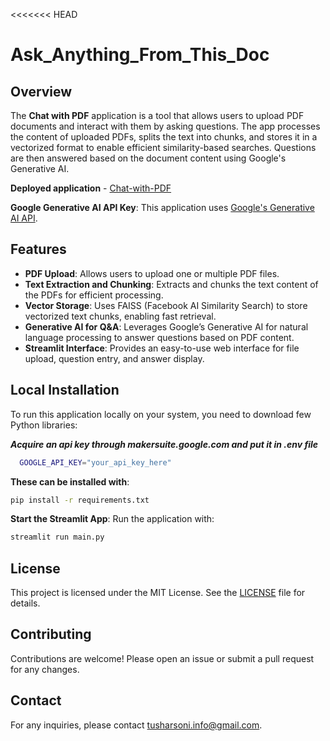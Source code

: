 <<<<<<< HEAD
# Ask_Anything_From_This_Doc

## Overview
The **Chat with PDF** application is a tool that allows users to upload PDF documents and interact with them by asking questions. The app processes the content of uploaded PDFs, splits the text into chunks, and stores it in a vectorized format to enable efficient similarity-based searches. Questions are then answered based on the document content using Google's Generative AI.

**Deployed application** - [Chat-with-PDF](https://chat-with-pdf-bytsr.streamlit.app/)

**Google Generative AI API Key**: This application uses [Google's Generative AI API](https://ai.google.dev/).

## Features
- **PDF Upload**: Allows users to upload one or multiple PDF files.
- **Text Extraction and Chunking**: Extracts and chunks the text content of the PDFs for efficient processing.
- **Vector Storage**: Uses FAISS (Facebook AI Similarity Search) to store vectorized text chunks, enabling fast retrieval.
- **Generative AI for Q&A**: Leverages Google’s Generative AI for natural language processing to answer questions based on PDF content.
- **Streamlit Interface**: Provides an easy-to-use web interface for file upload, question entry, and answer display.

## Local Installation
To run this application locally on your system, you need to download few Python libraries:

***Acquire an api key through makersuite.google.com and put it in .env file***

```bash
  GOOGLE_API_KEY="your_api_key_here"
```

**These can be installed with**:
```bash
pip install -r requirements.txt
```
**Start the Streamlit App**:
   Run the application with:
   ```bash
   streamlit run main.py
   ```

## License
This project is licensed under the MIT License. See the [LICENSE](LICENCE) file for details.

## Contributing
Contributions are welcome! Please open an issue or submit a pull request for any changes.

## Contact
For any inquiries, please contact tusharsoni.info@gmail.com.
